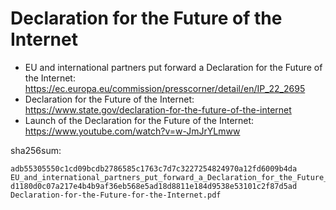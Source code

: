 # Declaration for the Future of the Internet

* EU and international partners put forward a Declaration for the Future of the Internet: https://ec.europa.eu/commission/presscorner/detail/en/IP_22_2695
* Declaration for the Future of the Internet: https://www.state.gov/declaration-for-the-future-of-the-internet
* Launch of the Declaration for the Future of the Internet: https://www.youtube.com/watch?v=w-JmJrYLmww

sha256sum:
```
adb55305550c1cd09bcdb2786585c1763c7d7c3227254824970a12fd6009b4da EU_and_international_partners_put_forward_a_Declaration_for_the_Future_of_the_Internet.pdf
d1180d0c07a217e4b4b9af36eb568e5ad18d8811e184d9538e53101c2f87d5ad Declaration-for-the-Future-for-the-Internet.pdf
```
